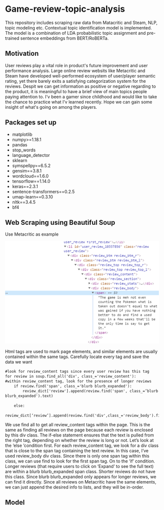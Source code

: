 # Game-review-topic-analysis
This repository includes scraping raw data from Matacritic and Steam, NLP, topic modeling etc. Contextual topic identification model is implemented. The model is a combination of LDA probabilistic topic assignment and pre-trained sentence embeddings from BERT/RoBERTa.
## Motivation
User reviews play a vital role in product's future improvement and user performance analysis. Large online review websits like Metacritic and Steam have developed well-performed ecosystem of user/player semantic rating, yet there barely exits a satisfying categorization system for the reviews. Despit we can get information as positive or negative regarding to the product, it is meaningful to have a brief view of main topics people paying attention to. I'v been a gamer since childhood and would like to take the chance to practice what I'v learned recently. Hope we can gain some insight of what's going on among the players.

## Packages set up

* matplotlib
* numpy>=1.18.1
* pandas
* stop_words
* language_detector
* sklearn
* symspellpy==6.5.2
* gensim==3.8.1
* wordcloud==1.6.0
* tensorflow==1.14.0
* keras==2.3.1
* sentence-transformers==0.2.5
* umap-learn==0.3.10
* nltk==3.4.5
* bf4

## Web Scraping using Beautiful Soup 
Use Metacritic as example

![Image of html](/pic/html.png)

Html tags are used to mark page elements, and similar elements are usually contained within the same tags. Carefully locate every tag and save the data we want

```python3
#look for review_content tags since every user review has this tag
for review in soup.find_all('div', class_='review_content'): 
#within review_content tag, look for the presence of longer reviews
    if review.find('span', class_='blurb blurb_expanded'): 
        review_dict['review'].append(review.find('span', class_=’blurb blurb_expanded').text)
 
    else: 
        review_dict[‘review’].append(review.find('div',class_='review_body').find('span').text)
```

We use find all to get all review_content tags within the page. This is the same as finding all reviews on the page because each review is enclosed by this div class.
The if-else statement ensures that the text is pulled from the right tag, depending on whether the review is long or not.
Let’s look at the ‘else ’condition first. For each review_content tag, we look for a div class that is close to the span tag containing the text review. In this case, I’ve used review_body div class. Since there is only one span tag within this class, we can use find to look for the first span tag.
On to the ‘if’ condition. Longer reviews (that require users to click on ‘Expand’ to see the full text) are within a blurb blurb_expanded span class. Shorter reviews do not have this class. Since blurb blurb_expanded only appears for longer reviews, we can find it directly.
Since all reviews on Metacritic have the same elements, we can just append the desired info to lists, and they will be in-order.


## Model
